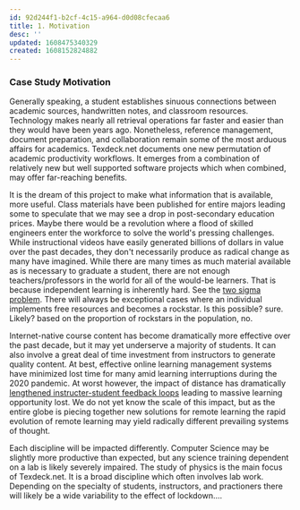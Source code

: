 ```yaml
---
id: 92d244f1-b2cf-4c15-a964-d0d08cfecaa6
title: 1. Motivation
desc: ''
updated: 1608475340329
created: 1608152824882
---
```



### Case Study Motivation

Generally speaking, a student establishes sinuous connections between academic sources, handwritten notes, and classroom resources. Technology makes nearly all retrieval operations far faster and easier than they would have been years ago. Nonetheless, reference management, document preparation, and collaboration remain some of the most arduous affairs for academics. Texdeck.net documents one new permutation of academic productivity workflows. It emerges from a combination of relatively new but well supported software projects which when combined, may offer far-reaching benefits.  

It is the dream of this project to make what information that is available, more useful. Class materials have been published for entire majors leading some to speculate that we may see a drop in post-secondary education prices. Maybe there would be a revolution where a flood of skilled engineers enter the workforce to solve the world's pressing challenges. While instructional videos have easily generated billions of dollars in value over the past decades, they don't necessarily produce as radical change as many have imagined. While there are many times as much material available as is necessary to graduate a student, there are not enough teachers/professors in the world for all of the would-be learners. That is because independent learning is inherently hard. See the [two sigma problem](http://web.mit.edu/5.95/readings/bloom-two-sigma.pdf). There will always be exceptional cases where an individual implements free resources and becomes a rockstar. Is this possible? sure. Likely? based on the proportion of rockstars in the population, no.

Internet-native course content has become dramatically more effective over the past decade, but it may yet underserve a majority of students. It can also involve a great deal of time investment from instructors to generate quality content. At best, effective online learning management systems have minimized lost time for many amid learning interruptions during the 2020 pandemic. At worst however, the impact of distance has dramatically [lengthened instructer-student feedback loops](https://www.bradley.edu/sites/it/departments/ldt/it-tools/sakai/principles/timely-feedback/) leading to massive learning opportunity lost. We do not yet know the scale of this impact, but as the entire globe is piecing together new solutions for remote learning the rapid evolution of remote learning may yield radically different prevailing systems of thought.

Each discipline will be impacted differently. Computer Science may be slightly more productive than expected, but any science training dependent on a lab is likely severely impaired. The study of physics is the main focus of Texdeck.net. It is a broad discipline which often involves lab work. Depending on the specialty of students, instructors, and practioners there will likely be a wide variability to the effect of lockdown....
